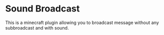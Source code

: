 # Sound Broadcast

This is a minecraft plugin allowing you to broadcast message without any subbroadcast and with sound.
